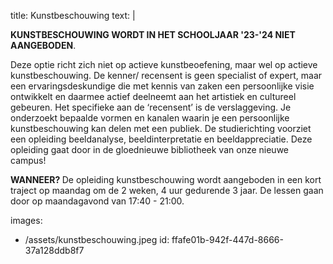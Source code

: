 title: Kunstbeschouwing
text: |
  <p><strong>KUNSTBESCHOUWING WORDT IN HET SCHOOLJAAR '23-'24 NIET AANGEBODEN</strong><strong></strong>.<br>
  </p>
  <p>Deze optie richt zich niet op actieve kunstbeoefening,
  maar wel op actieve kunstbeschouwing. De kenner/
  recensent is geen specialist of expert, maar een
  ervaringsdeskundige die met kennis van zaken een
  persoonlijke visie ontwikkelt en daarmee actief deelneemt aan het artistiek en cultureel gebeuren. Het
  specifieke aan de ‘recensent’ is de verslaggeving.
  Je onderzoekt bepaalde vormen en kanalen waarin
  je een persoonlijke kunstbeschouwing kan delen met
  een publiek.
  De studierichting voorziet een opleiding beeldanalyse,
  beeldinterpretatie en beeldappreciatie. Deze opleiding
  gaat door in de gloednieuwe bibliotheek van onze
  nieuwe campus!
  </p>
  <p><strong>WANNEER? </strong>De opleiding kunstbeschouwing
  wordt aangeboden in een kort traject op maandag
  om de 2 weken, 4 uur gedurende 3 jaar.
  De lessen gaan door op maandagavond
  van 17:40 - 21:00.
  </p>
  
images:
  - /assets/kunstbeschouwing.jpeg
id: ffafe01b-942f-447d-8666-37a128ddb8f7
